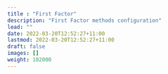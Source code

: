 ```yaml
---
title : "First Factor"
description: "First Factor methods configuration"
lead: ""
date: 2022-03-20T12:52:27+11:00
lastmod: 2022-03-20T12:52:27+11:00
draft: false
images: []
weight: 102000
---
```


